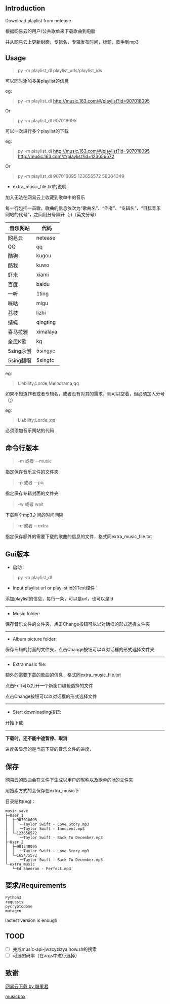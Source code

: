 ## Introduction

Download playlist from netease

根据网易云的用户/公共歌单来下载歌曲到电脑

并从网易云上更新封面，专辑名，专辑发布时间，标题，歌手到mp3

## Usage


> py -m  playlist_dl playlist_urls/playlist_ids

可以同时添加多条playlist的信息

eg:

> py -m  playlist_dl http://music.163.com/#/playlist?id=907018095

Or

> py -m  playlist_dl 907018095

可以一次进行多个playlist的下载

eg:

> py -m  playlist_dl http://music.163.com/#/playlist?id=907018095 http://music.163.com/#/playlist?id=123656572

Or

> py -m  playlist_dl 907018095 123656572 58084349

 -  extra_music_file.txt的说明

加入无法在网易云上收藏到歌单中的音乐

每一行包括一首歌，歌曲的信息依次为“歌曲名”、“作者”、“专辑名”、“目标音乐网站的代号”，之间用分号隔开（;)（英文分号）

音乐网站|代码
---|---
网易云|netease
QQ|qq
酷狗|kugou
酷我|kuwo
虾米|xiami
百度|baidu
一听|1ting
咪咕|migu
荔枝|lizhi
蜻蜓|qingting
喜马拉雅|ximalaya
全民K歌|kg
5sing原创|5singyc
5sing翻唱|5singfc

eg:

> Liability;Lorde;Melodrama;qq

如果不知道作者或者专辑名，或者没有对其的需求，则可以空着，但必须加入分号（;）

eg:

> Liability;Lorde;;qq

必须添加音乐网站的代码

## 命令行版本

> -m 或者 --music

指定保存音乐文件的文件夹

> -p 或者 --pic

指定保存专辑封面的文件夹

> -w 或者 wait

下载两个mp3之间的时间间隔

> -e 或者 --extra

指定保存额外的需要下载的歌曲的信息的文件，格式同extra_music_file.txt

## Gui版本

- 启动：

> py -m playlist_dl

 - Input playlist url or playlist id的Text控件：

 添加playlist的信息，每行一条，可以是url，也可以是id

---

 - Music folder:

 保存音乐文件的文件夹，点击Change按钮可以以对话框的形式选择文件夹

---

 - Album picture folder:

 保存专辑的封面的文件夹，点击Change按钮可以以对话框的形式选择文件夹

---

 - Extra music file:

 额外的需要下载的歌曲的信息，格式同extra_music_file.txt

 点击Edit可以打开一个新窗口编辑选择的文件

 点击Change按钮可以以对话框的形式选择文件

---
 - Start downloading按钮:

开始下载

---

**下载时，还不能中途暂停、取消**

进度条显示的是当前下载的音乐文件的进度，

## 保存

网易云的歌曲会在文件下生成以用户的昵称以及歌单的id的文件夹

用搜索方式的会保存在extra_music下

目录结构(eg)：
```
music_save
├─User_1
│  ├─907018095
│  │  ├─Taylor Swift - Love Story.mp3
│  │  └─Taylor Swift - Innocent.mp3
|  └─123656572
│     └─Taylor Swift - Back To December.mp3
├─User_2
│  ├─901248095
│  │  └─Taylor Swift - Love Story.mp3
│  └─165475572
│     └─Taylor Swift - Back To December.mp3
└─extra_music
   └─Ed Sheeran - Perfect.mp3
```


## 要求/Requirements

```
Python3
requests
pycryptodome
mutagen
```
lastest version is enough
## TOOD
- [ ] 完成music-api-jwzcyzizya.now.sh的搜索
- [ ] 可选的码率（在args中进行选择）

## 致谢

[网易云下载 by 糖果君](https://greasyfork.org/scripts/23222-%E7%BD%91%E6%98%93%E4%BA%91%E4%B8%8B%E8%BD%BD/code/%E7%BD%91%E6%98%93%E4%BA%91%E4%B8%8B%E8%BD%BD.user.js)

[musicbox](https://github.com/darknessomi/musicbox)